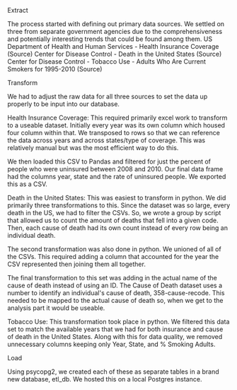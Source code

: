 Extract 

The process started with defining out primary data sources. We settled on three from separate government agencies due to the 
comprehensiveness and potentially interesting trends that could be found among them. 
US Department of Health and Human Services - Health Insurance Coverage (Source)
Center for Disease Control - Death in the United States (Source)
Center for Disease Control - Tobacco Use - Adults Who Are Current Smokers for 1995-2010 (Source)

Transform 

We had to adjust the raw data for all three sources to set the data up properly to be input into our database.  

Health Insurance Coverage: 
  This required primarily excel work to transform to a useable dataset. Initially every year was its own column which housed four 
  column within that. We transposed to rows so that we can reference the data across years and across states/type of coverage. This 
  was relatively manual but was the most efficient way to do this. 

  We then loaded this CSV to Pandas and filtered for just the percent of people who were uninsured between 2008 and 2010. Our final 
  data frame had the columns year, state and the rate of uninsured people. We exported this as a CSV.

Death in the United States: 
  This was easiest to transform in python. We did primarily three transformations to this. Since the dataset was so large, every death 
  in the US, we had to filter the CSVs. So, we wrote a group by script that allowed us to count the amount of deaths that fell into a 
  given code. Then, each cause of death had its own count instead of every row being an individual death. 

  The second transformation was also done in python. We unioned of all of the CSVs. This required adding a column that accounted for 
  the year the CSV represented then joining them all together. 

  The final transformation to this set was adding in the actual name of the cause of death instead of using an ID. The Cause of Death 
  dataset uses a number to identify an individual's cause of death, 358-cause-recode. This needed to be mapped to the actual cause of 
  death so, when we get to the analysis part it would be useable. 
 
 Tobacco Use:
  This transformation took place in python.  We filtered this data set to match the available years that we had for both insurance and 
  cause of death in the United States. Along with this for data quality, we removed unnecessary columns keeping only Year,  State, and 
  % Smoking Adults.

Load

Using psycopg2, we created each of these as separate tables in a brand new database, etl_db. We hosted this on a local Postgres 
instance. 
